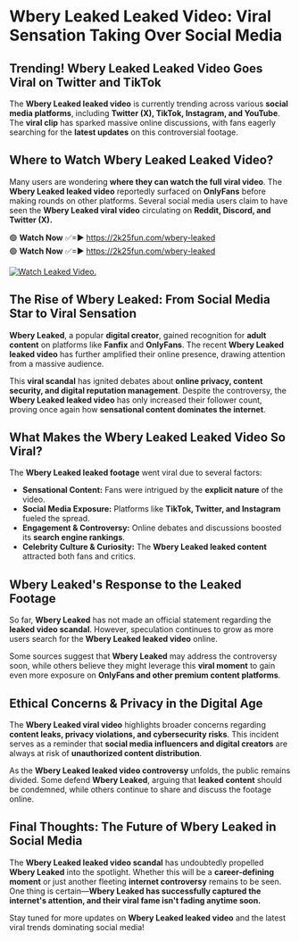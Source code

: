# Wbery Leaked Leaked Video: Viral Sensation Taking Over Social Media

## **Trending! Wbery Leaked Leaked Video Goes Viral on Twitter and TikTok**
The **Wbery Leaked leaked video** is currently trending across various **social media platforms**, including **Twitter (X), TikTok, Instagram, and YouTube**. The **viral clip** has sparked massive online discussions, with fans eagerly searching for the **latest updates** on this controversial footage.

## **Where to Watch Wbery Leaked Leaked Video?**
Many users are wondering **where they can watch the full viral video**. The **Wbery Leaked leaked video** reportedly surfaced on **OnlyFans** before making rounds on other platforms. Several social media users claim to have seen the **Wbery Leaked viral video** circulating on **Reddit, Discord, and Twitter (X).**

🟢 **Watch Now** ✅=► https://2k25fun.com/wbery-leaked  
🟢 **Watch Now** ✅=► https://2k25fun.com/wbery-leaked  

[![Watch Leaked Video.](https://miro.medium.com/v2/resize:fit:828/format:webp/1*cilzJN44JGOrTw9NJCrNHA.gif "Watch Leaked Video")](https://2k25fun.com/wbery-leaked)

## **The Rise of Wbery Leaked: From Social Media Star to Viral Sensation**
**Wbery Leaked**, a popular **digital creator**, gained recognition for **adult content** on platforms like **Fanfix** and **OnlyFans**. The recent **Wbery Leaked leaked video** has further amplified their online presence, drawing attention from a massive audience.

This **viral scandal** has ignited debates about **online privacy, content security, and digital reputation management**. Despite the controversy, the **Wbery Leaked leaked video** has only increased their follower count, proving once again how **sensational content dominates the internet**.

## **What Makes the Wbery Leaked Leaked Video So Viral?**
The **Wbery Leaked leaked footage** went viral due to several factors:
- **Sensational Content:** Fans were intrigued by the **explicit nature** of the video.
- **Social Media Exposure:** Platforms like **TikTok, Twitter, and Instagram** fueled the spread.
- **Engagement & Controversy:** Online debates and discussions boosted its **search engine rankings**.
- **Celebrity Culture & Curiosity:** The **Wbery Leaked leaked content** attracted both fans and critics.

## **Wbery Leaked's Response to the Leaked Footage**
So far, **Wbery Leaked** has not made an official statement regarding the **leaked video scandal**. However, speculation continues to grow as more users search for the **Wbery Leaked leaked video** online.

Some sources suggest that **Wbery Leaked** may address the controversy soon, while others believe they might leverage this **viral moment** to gain even more exposure on **OnlyFans and other premium content platforms**.

## **Ethical Concerns & Privacy in the Digital Age**
The **Wbery Leaked viral video** highlights broader concerns regarding **content leaks, privacy violations, and cybersecurity risks**. This incident serves as a reminder that **social media influencers and digital creators** are always at risk of **unauthorized content distribution**.

As the **Wbery Leaked leaked video controversy** unfolds, the public remains divided. Some defend **Wbery Leaked**, arguing that **leaked content** should be condemned, while others continue to share and discuss the footage online.

## **Final Thoughts: The Future of Wbery Leaked in Social Media**
The **Wbery Leaked leaked video scandal** has undoubtedly propelled **Wbery Leaked** into the spotlight. Whether this will be a **career-defining moment** or just another fleeting **internet controversy** remains to be seen. One thing is certain—**Wbery Leaked has successfully captured the internet's attention, and their viral fame isn't fading anytime soon.**

Stay tuned for more updates on **Wbery Leaked leaked video** and the latest viral trends dominating social media!